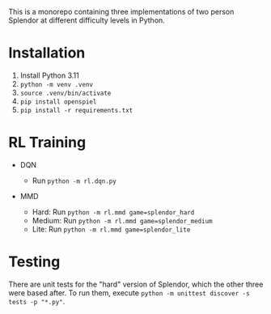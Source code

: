 This is a monorepo containing three implementations of two person Splendor at different difficulty levels in Python. 

# Installation
1. Install Python 3.11
2. `python -m venv .venv`
3. `source .venv/bin/activate`
4. `pip install openspiel`
5. `pip install -r requirements.txt`


# RL Training
* DQN
    - Run `python -m rl.dqn.py`

* MMD
    - Hard: Run `python -m rl.mmd game=splendor_hard`
    - Medium: Run `python -m rl.mmd game=splendor_medium`
    - Lite: Run `python -m rl.mmd game=splendor_lite`

# Testing
There are unit tests for the "hard" version of Splendor, which the other three were based after. To run them,
execute `python -m unittest discover -s tests -p "*.py"`. 

